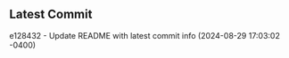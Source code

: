 
## Latest Commit
e128432 - Update README with latest commit info (2024-08-29 17:03:02 -0400) <Yunxi-Zhou>
